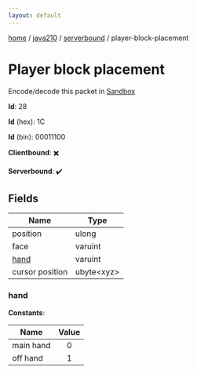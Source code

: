 ```yaml
---
layout: default
---
```


[home](/)  /  [java210](/protocol/java210)  /  [serverbound](/protocol/java210/serverbound)  /  player-block-placement

# Player block placement

Encode/decode this packet in [Sandbox](../../../sandbox/java210#Serverbound.PlayerBlockPlacement)

**Id**: 28

**Id** (hex): 1C

**Id** (bin): 00011100

**Clientbound**: ✖️

**Serverbound**: ✔️

## Fields

Name | Type
---|---
position | ulong
face | varuint
[hand](#hand) | varuint
cursor position | ubyte&lt;xyz&gt;

### hand

**Constants**:

Name | Value
---|:---:
main hand | 0
off hand | 1

